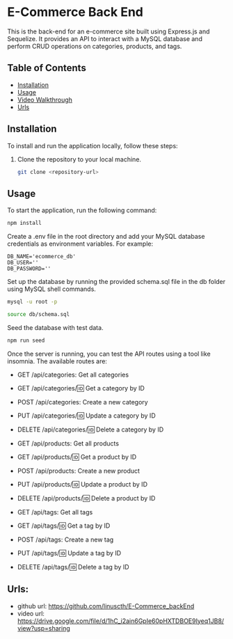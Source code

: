 # E-Commerce Back End

This is the back-end for an e-commerce site built using Express.js and Sequelize. It provides an API to interact with a MySQL database and perform CRUD operations on categories, products, and tags.


## Table of Contents

- [Installation](#installation)
- [Usage](#usage)
- [Video Walkthrough](#video-walkthrough)
- [Urls](#urls)

## Installation

To install and run the application locally, follow these steps:

1. Clone the repository to your local machine.

   ```bash
   git clone <repository-url>
   ```


## Usage

To start the application, run the following command:

```bash
npm install
```
Create a .env file in the root directory and add your MySQL database credentials as environment variables. For example:

```.env
DB_NAME='ecommerce_db'
DB_USER=''
DB_PASSWORD=''
```

Set up the database by running the provided schema.sql file in the db folder using MySQL shell commands.

```bash
mysql -u root -p
```

```bash
source db/schema.sql
```

Seed the database with test data.

```bash
npm run seed
```

Once the server is running, you can test the API routes using a tool like insomnia. The available routes are:

- GET /api/categories: Get all categories

- GET /api/categories/:id: Get a category by ID

- POST /api/categories: Create a new category

- PUT /api/categories/:id: Update a category by ID

- DELETE /api/categories/:id: Delete a category by ID

- GET /api/products: Get all products

- GET /api/products/:id: Get a product by ID

- POST /api/products: Create a new product

- PUT /api/products/:id: Update a product by ID

- DELETE /api/products/:id: Delete a product by ID

- GET /api/tags: Get all tags

- GET /api/tags/:id: Get a tag by ID

- POST /api/tags: Create a new tag

- PUT /api/tags/:id: Update a tag by ID

- DELETE /api/tags/:id: Delete a tag by ID


## Urls:

- github url: https://github.com/linuscth/E-Commerce_backEnd
- video url: https://drive.google.com/file/d/1hC_i2ain6GpIe60pHXTDBOE9Iyeq1JB8/view?usp=sharing

